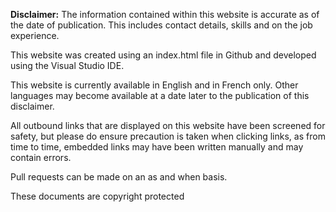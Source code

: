 <b>Disclaimer:</b> The information contained within this website is accurate as of the date of publication. This includes contact details, skills and on the job experience.
<p>This website was created using an index.html file in Github and developed using the Visual Studio IDE.</p>
<p>This website is currently available in English and in French only. Other languages may become available at a date later to the publication of this disclaimer.</p>
<p>All outbound links that are displayed on this website have been screened for safety, but please do ensure precaution is taken when clicking links, as from time to time, embedded links may have been written manually and may contain errors.</p>
<p>Pull requests can be made on an as and when basis.</p>
<p>These documents are copyright protected</p>
